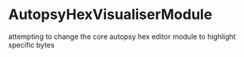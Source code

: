 # AutopsyHexVisualiserModule
attempting to change the core autopsy hex editor module to highlight specific bytes
